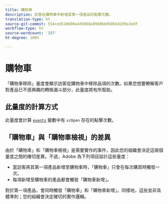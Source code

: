 ```yaml
---
title: 購物車
description: 訪客在購物車中新增其第一項產品的點擊次數。
translation-type: ht
source-git-commit: 554ced510600a4d5866e89806b058b5d2d9a3edf
workflow-type: ht
source-wordcount: '157'
ht-degree: 100%

---
```



# 購物車

「購物車移除」量度會顯示訪客從購物車中移除品項的次數。如果您想要瞭解客戶對產品已不感興趣的轉換漏斗部分，此量度將有所幫助。

## 此量度的計算方式

此量度會計算 [`events`](/help/implement/vars/page-vars/events/events-overview.md) 變數中有 `scOpen` 存在的點擊次數。

## 「購物車」與「購物車檢視」的差異

由於「購物車」和「購物車檢視」是需要實作的事件，因此您的組織會決定這兩個量度之間的確切差異。不過，Adobe 為下列項目設計這些量度：

* 當訪客將其第一項產品新增至購物車時，「購物車」只會在每次購買時觸發一次。
* 每項新增至購物車的產品都會觸發「購物車新增」。

對於第一項產品，會同時觸發「購物車」和「購物車新增」。同樣地，這些並非具體準則；您的組織會決定確切的實作邏輯。
